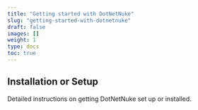 ```yaml
---
title: "Getting started with DotNetNuke"
slug: "getting-started-with-dotnetnuke"
draft: false
images: []
weight: 1
type: docs
toc: true
---
```


## Installation or Setup
Detailed instructions on getting DotNetNuke set up or installed.

